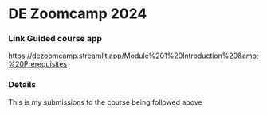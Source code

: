 # DE Zoomcamp 2024 

### Link Guided course app
https://dezoomcamp.streamlit.app/Module%201%20Introduction%20&amp;%20Prerequisites

### Details
This is my submissions to the course being followed above
